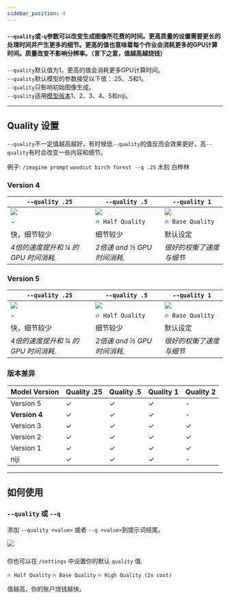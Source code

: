 ```yaml
---
sidebar_position: 4
---
```


#### `--quality`或`-q`参数可以改变生成图像所花费的时间。更高质量的设置需要更长的处理时间并产生更多的细节。更高的值也意味着每个作业会消耗更多的GPU计算时间。质量改变不影响分辨率。（言下之意，值越高越烧钱）


`--quality`默认值为1。更高的值会消耗更多GPU计算时间。  
`--quality`默认模型的参数接受以下值：.25、.5和1。   
`--quality`只影响初始图像生成。  
`--quality`适用[模型版本](https://docs.midjourney.com/models)1、2、3、4、5和niji。

* * *

Quality 设置
----------------


`--quality`不一定值越高越好，有时候低`--quality`的值反而会效果更好，高`--quality`有时会改变一些内容和细节。

例子: `/imagine prompt` `woodcut birch forest --q .25`
木刻 白桦林

### Version 4

|`--quality .25`|`--quality .5`|`--quality 1`|
|-|-|-|
|![](https://cdn.document360.io/3040c2b6-fead-4744-a3a9-d56d621c6c7e/Images/Documentation/MJ_Quality_025.jpg)|![](https://cdn.document360.io/3040c2b6-fead-4744-a3a9-d56d621c6c7e/Images/Documentation/MJ_Quality_05.jpg)|![](https://cdn.document360.io/3040c2b6-fead-4744-a3a9-d56d621c6c7e/Images/Documentation/MJ_Quality_1.jpg)|
|-|`🔥 Half Quality`|`🔥 Base Quality`|
|快，细节较少|细节较少|默认设定|
|_4倍的速度提升和 ¼ 的GPU 时间消耗._|_2倍速 and ½  GPU 时间消耗._|_很好的权衡了速度与细节_|



### Version 5

|`--quality .25`|`--quality .5`|`--quality 1`|
|-|-|-|
|![](https://cdn.document360.io/3040c2b6-fead-4744-a3a9-d56d621c6c7e/Images/Documentation/MJ_V5_Quality_025.jpg)|![](https://cdn.document360.io/3040c2b6-fead-4744-a3a9-d56d621c6c7e/Images/Documentation/MJ_V5_Quality_05.jpg)|![](https://cdn.document360.io/3040c2b6-fead-4744-a3a9-d56d621c6c7e/Images/Documentation/MJ_V5_Quality_1.jpg)|
|-|`🔥 Half Quality`|`🔥 Base Quality`|
|快，细节较少|细节较少|默认设定|
|_4倍的速度提升和 ¼ 的GPU 时间消耗._|_2倍速 and ½  GPU 时间消耗._|_很好的权衡了速度与细节_|


### 版本差异

| Model Version | Quality .25 | Quality .5 | Quality 1 | Quality 2 |
| --- | --- | --- | --- | --- |
| Version 5 | ✓ | ✓ | ✓ | - |
| **Version 4** | ✓ | ✓ | ✓ | - |
| Version 3 | ✓ | ✓ | ✓ | ✓ |
| Version 2 | ✓ | ✓ | ✓ | ✓ |
| Version 1 | ✓ | ✓ | ✓ | ✓ |
| niji | ✓ | ✓ | ✓ | - |

* * *

如何使用
--------------------------------

###  `--quality` 或 `--q` 

添加 `--quality <value>` 或者 `--q <value>`到提示词结尾。

![](https://cdn.document360.io/3040c2b6-fead-4744-a3a9-d56d621c6c7e/Images/Documentation/MJ_Parameter_Quality.gif)

  

### 

你也可以在 `/settings` 中设置你的默认 `quality` 值.

`🔥 Half Quality` `🔥 Base Quality` `🔥 High Quality (2x cost)`

值越高，你的账户烧钱越快。